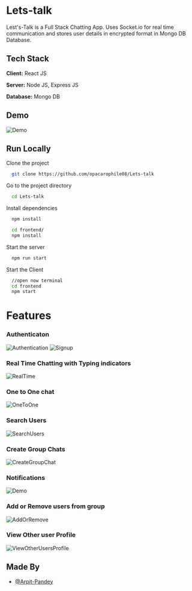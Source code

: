# Lets-talk

Lest's-Talk is a Full Stack Chatting App.
Uses Socket.io for real time communication and stores user details in encrypted format in Mongo DB Database.

## Tech Stack

**Client:** React JS

**Server:** Node JS, Express JS

**Database:** Mongo DB

## Demo

![Demo](https://github.com/opacarophile08/Lets-talk/blob/main/Assets/Demo.png)

## Run Locally

Clone the project

```bash
  git clone https://github.com/opacarophile08/Lets-talk
```

Go to the project directory

```bash
  cd Lets-talk
```

Install dependencies

```bash
  npm install
```

```bash
  cd frontend/
  npm install
```

Start the server

```bash
  npm run start
```

Start the Client

```bash
  //open now terminal
  cd frontend
  npm start
```

# Features

### Authenticaton

![Authentication](https://github.com/opacarophile08/Lets-talk/blob/main/Assets/Authentication.png)
![Signup](https://github.com/opacarophile08/Lets-talk/blob/main/Assets/Signup.png)

### Real Time Chatting with Typing indicators

![RealTime](https://github.com/opacarophile08/Lets-talk/blob/main/Assets/RealTime.png)

### One to One chat

![OneToOne](https://github.com/opacarophile08/Lets-talk/blob/main/Assets/OneToOne.png)

### Search Users

![SearchUsers](https://github.com/opacarophile08/Lets-talk/blob/main/Assets/SearchUsers.png)

### Create Group Chats

![CreateGroupChat](https://github.com/opacarophile08/Lets-talk/blob/main/Assets/CreateGroupChat.png)

### Notifications

![Demo](https://github.com/opacarophile08/Lets-talk/blob/main/Assets/RealTime.png)

### Add or Remove users from group

![AddOrRemove](https://github.com/opacarophile08/Lets-talk/blob/main/Assets/AddOrRemove.png)

### View Other user Profile

![ViewOtherUsersProfile](https://github.com/opacarophile08/Lets-talk/blob/main/Assets/ViewOtherUsersProfile.png)

## Made By

- [@Arpit-Pandey](https://github.com/opacarophile08)
